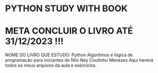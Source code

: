 # PYTHON STUDY WITH BOOK 
# META CONCLUIR O LIVRO ATÉ 31/12/2023 !!!
NOME DO LIVRO QUE ESTUDO: Python Algoritmos e lógica de programação para iniciantes de Nilo Ney Coutinho Menezes
 Aqui haverá todos os meus arquivos da aula e exercícios.

